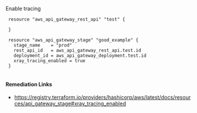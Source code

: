 
Enable tracing

```hcl
 resource "aws_api_gateway_rest_api" "test" {
	
 }

 resource "aws_api_gateway_stage" "good_example" {
   stage_name    = "prod"
   rest_api_id   = aws_api_gateway_rest_api.test.id
   deployment_id = aws_api_gateway_deployment.test.id
   xray_tracing_enabled = true
 }
 
```

#### Remediation Links
 - https://registry.terraform.io/providers/hashicorp/aws/latest/docs/resources/api_gateway_stage#xray_tracing_enabled

